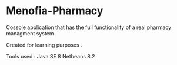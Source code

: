 # Menofia-Pharmacy

Cossole application that has the full functionality of a real pharmacy managment system . 

Created for learning purposes .

Tools used : 
 Java SE 8 
 Netbeans 8.2 
